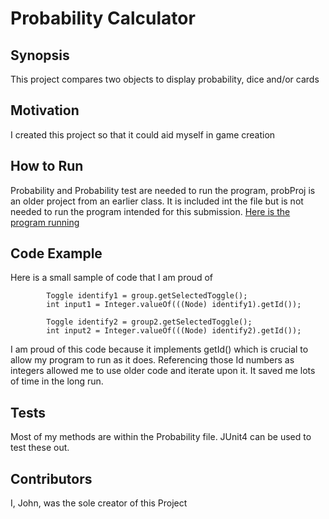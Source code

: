 # Probability Calculator

## Synopsis
This project compares two objects to display probability, dice and/or cards

## Motivation
I created this project so that it could aid myself in game creation

## How to Run
Probability and Probability test are needed to run the program, probProj is an older project
from an earlier class. It is included int the file but is not needed to run the program
intended for this submission.
[Here is the program running](Probability_Calculator_Running.png)

## Code Example
Here is a small sample of code that I am proud of

      		Toggle identify1 = group.getSelectedToggle();
			int input1 = Integer.valueOf(((Node) identify1).getId());
			
			Toggle identify2 = group2.getSelectedToggle();
			int input2 = Integer.valueOf(((Node) identify2).getId());
			
I am proud of this code because it implements getId() which is
crucial to allow my program to run as it does. Referencing those
Id numbers as integers allowed me to use older code and iterate
upon it. It saved me lots of time in the long run.

## Tests
Most of my methods are within the Probability file. JUnit4 can be
used to test these out.

## Contributors
I, John, was the sole creator of this Project

